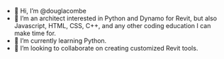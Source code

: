 - 👋 Hi, I’m @douglacombe
- 👀 I’m an architect interested in Python and Dynamo for Revit, but also Javascript, HTML, CSS, C++, and any other coding education I can make time for. 
- 🌱 I’m currently learning Python. 
- 💞️ I’m looking to collaborate on creating customized Revit tools. 

<!---
douglacombe/douglacombe is a ✨ special ✨ repository because its `README.md` (this file) appears on your GitHub profile.
You can click the Preview link to take a look at your changes.
--->
